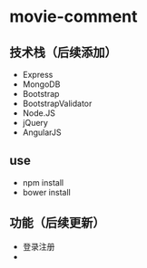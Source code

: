 # movie-comment

## 技术栈（后续添加）

+ Express
+ MongoDB
+ Bootstrap
+ BootstrapValidator
+ Node.JS
+ jQuery
+ AngularJS

## use
- npm install
- bower install

## 功能（后续更新）
- 登录注册
- 